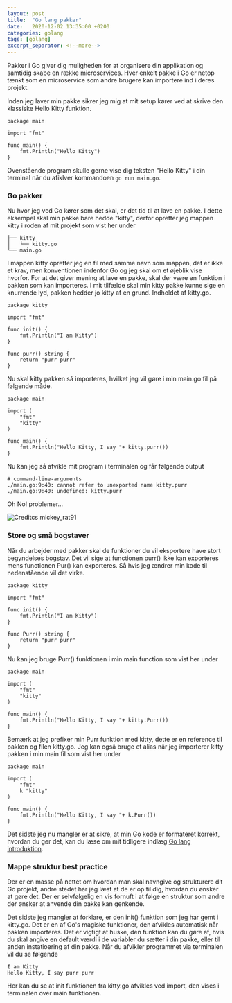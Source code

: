 ```yaml
---
layout: post
title:  "Go lang pakker"
date:   2020-12-02 13:35:00 +0200
categories: golang
tags: [golang]
excerpt_separator: <!--more-->
---
```

Pakker i Go giver dig muligheden for at organisere din applikation og samtidig skabe en række microservices. Hver enkelt pakke i Go er netop tænkt som en microservice som andre brugere kan importere ind i deres projekt.
<!--more-->
Inden jeg laver min pakke sikrer jeg mig at mit setup kører ved at skrive den klassiske Hello Kitty funktion.
```
package main

import "fmt"

func main() {
	fmt.Println("Hello Kitty")
}
```
Ovenstående program skulle gerne vise dig teksten "Hello Kitty" i din terminal når du afiklver kommandoen `go run main.go`.
### Go pakker
Nu hvor jeg ved Go kører som det skal, er det tid til at lave en pakke. I dette eksempel skal min pakke bare hedde "kitty", derfor opretter jeg mappen kitty i roden af mit projekt som vist her under
```
├── kitty
│   └── kitty.go
└── main.go
```
I mappen kitty opretter jeg en fil med samme navn som mappen, det er ikke et krav, men konventionen indenfor Go og jeg skal om et øjeblik vise hvorfor.
For at det giver mening at lave en pakke, skal der være en funktion i pakken som kan importeres. I mit tilfælde skal min kitty pakke kunne sige en knurrende lyd, pakken hedder jo kitty af en grund. Indholdet af kitty.go.
```
package kitty

import "fmt"

func init() {
    fmt.Println("I am Kitty")
}

func purr() string {
    return "purr purr"
}
```
Nu skal kitty pakken så importeres, hvilket jeg vil gøre i min main.go fil på følgende måde.
```
package main

import (
    "fmt"
    "kitty"
)

func main() {
    fmt.Println("Hello Kitty, I say "+ kitty.purr())
}
```
Nu kan jeg så afvikle mit program i terminalen og får følgende output
```
# command-line-arguments
./main.go:9:40: cannot refer to unexported name kitty.purr
./main.go:9:40: undefined: kitty.purr
```
Oh No! problemer...

![Creditcs mickey_rat91](https://tenor.com/view/kermit-worried-oh-no-anxious-gif-11565777 "Oh No!")
### Store og små bogstaver
Når du arbejder med pakker skal de funktioner du vil eksportere have stort begyndelses bogstav. Det vil sige at functionen purr() ikke kan exporteres mens functionen Pur() kan exporteres.
Så hvis jeg ændrer min kode til nedenstående vil det virke.
```
package kitty

import "fmt"

func init() {
    fmt.Println("I am Kitty")
}

func Purr() string {
    return "purr purr"
}
```
Nu kan jeg bruge Purr() funktionen i min main function som vist her under
```
package main

import (
    "fmt"
    "kitty"
)

func main() {
    fmt.Println("Hello Kitty, I say "+ kitty.Purr())
}
```
Bemærk at jeg prefixer min Purr funktion med kitty, dette er en reference til pakken og filen kitty.go. Jeg kan også bruge et alias når jeg importerer kitty pakken i min main fil som vist her under
```
package main

import (
    "fmt"
    k "kitty"
)

func main() {
    fmt.Println("Hello Kitty, I say "+ k.Purr())
}
```
Det sidste jeg nu mangler er at sikre, at min Go kode er formateret korrekt, hvordan du gør det, kan du læse om mit tidligere indlæg [Go lang introduktion](/docker/2020/11/30/golang-introduktion.html).
### Mappe struktur best practice
Der er en masse på nettet om hvordan man skal navngive og strukturere dit Go projekt, andre stedet har jeg læst at de er op til dig, hvordan du ønsker at gøre det. Der er selvfølgelig en vis fornuft i at følge en struktur som andre der ønsker at anvende din pakke kan genkende.

Det sidste jeg mangler at forklare, er den init() funktion som jeg har gemt i kitty.go.
Det er en af Go's magiske funktioner, den afvikles automatisk når pakken importeres. Det er vigtigt at huske, den funktion kan du gøre af, hvis du skal angive en default værdi i de variabler du sætter i din pakke, eller til anden instatioering af din pakke.
Når du afvikler programmet via terminalen vil du se følgende
```
I am Kitty
Hello Kitty, I say purr purr
```
Her kan du se at init funktionen fra kitty.go afvikles ved import, den vises i terminalen over main funktionen.